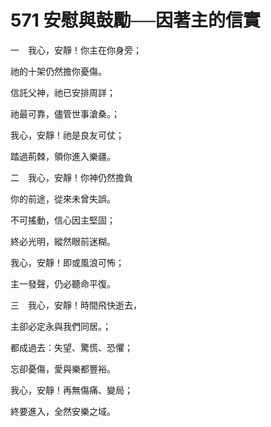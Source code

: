 # 571 安慰與鼓勵──因著主的信實

一　我心，安靜！你主在你身旁；

祂的十架仍然擔你憂傷。

信託父神，祂已安排周詳；

祂最可靠，儘管世事滄桑。；

我心，安靜！祂是良友可仗；

踏過荊棘，領你進入樂疆。

二　我心，安靜！你神仍然擔負

你的前途，從來未曾失誤。

不可搖動，信心因主堅固；

終必光明，縱然眼前迷糊。

我心，安靜！即或風浪可怖；

主一發聲，仍必聽命平復。

三　我心，安靜！時間飛快逝去，

主卻必定永與我們同居。；

都成過去：失望、驚慌、恐懼；

忘卻憂傷，愛與樂都豐裕。

我心，安靜！再無傷痛、變局；

終要進入，全然安樂之域。

